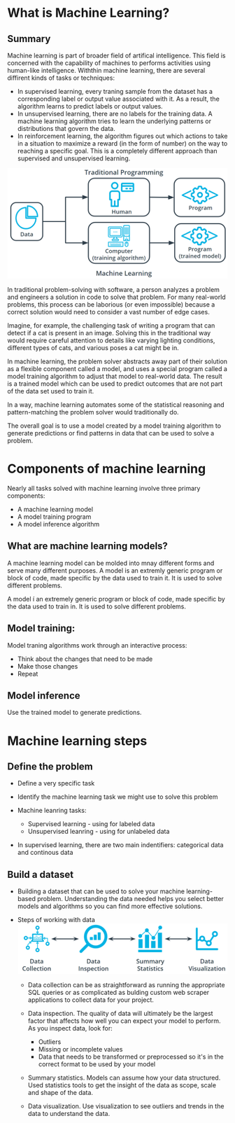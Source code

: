 # What is Machine Learning?

## Summary

Machine learning is part of broader field of artifical intelligence. This field is concerned with the capability of machines to performs activities using human-like intelligence. Withthin machine learning, there are several diffirent kinds of tasks or techniques:

* In supervised learning, every traning sample from the dataset has a corresponding label or output value associated with it. As a result, the algorithm learns to predict labels or output values.
* In unsupervised learning, there are no labels for the training data. A machine learning algorithm tries to learn the underlying patterns or distributions that govern the data.
* In reinforcement learning, the algorithm figures out which actions to take in a situation to maximize a reward (in the form of number) on the way to reaching a specific goal. This is a completely different approach than supervised and unsupervised learning.
  
![Traditional programming vs machine learning](images/tradml.png)

In traditional problem-solving with software, a person analyzes a problem and engineers a solution in code to solve that problem. For many real-world problems, this process can be laborious (or even impossible) because a correct solution would need to consider a vast number of edge cases.

Imagine, for example, the challenging task of writing a program that can detect if a cat is present in an image. Solving this in the traditional way would require careful attention to details like varying lighting conditions, different types of cats, and various poses a cat might be in.

In machine learning, the problem solver abstracts away part of their solution as a flexible component called a model, and uses a special program called a model training algorithm to adjust that model to real-world data. The result is a trained model which can be used to predict outcomes that are not part of the data set used to train it.

In a way, machine learning automates some of the statistical reasoning and pattern-matching the problem solver would traditionally do.

The overall goal is to use a model created by a model training algorithm to generate predictions or find patterns in data that can be used to solve a problem.

# Components of machine learning
Nearly all tasks solved with machine learning involve three primary components:

* A machine learning model
* A model training program
* A model inference algorithm

## What are machine learning models?

A machine learning model can be molded into mnay different forms and serve many different purposes. A model is an extremly generic program or block of code, made specific by the data used to train it. It is used to solve different problems.

A model í an extremely generic program or block of code, made specific by the data used to train in. It is used to solve different problems.

## Model training:

Model traning algorithms work through an interactive process:

* Think about the changes that need to be made
* Make those changes
* Repeat
  
## Model inference

Use the trained model to generate predictions.

# Machine learning steps

## Define the problem

* Define a very specific task
* Identify the machine learning task we might use to solve this problem
* Machine leanring tasks:
  
  * Supervised learning - using for labeled data
  * Unsupervised leanring - using for unlabeled data

* In supervised learning, there are two main indentifiers: categorical data and continous data

## Build a dataset

* Building a dataset that can be used to solve your machine learning-based problem. Understanding the data needed helps you select better models and algorithms so you can find more effective solutions.

* Steps of working with data
  ![Steps of working with data](images/datasteps.png)

    * Data collection can be as straightforward as running the appropriate SQL queries or as complicated as bulding custom web scraper applications to collect data for your project.
    * Data inspection. The quality of data will ultimately be the largest factor that affects how well you can expect your model to perform. As you inspect data, look for:
      * Outliers
      * Missing or incomplete values
      * Data that needs to be transformed or preprocessed so it's in the correct format to be used by your model

    * Summary statistics. Models can assume how your data structured. Used statistics tools to get the insight of the data as scope, scale and shape of the data.

    * Data visualization. Use visualization to see outliers and trends in the data to understand the data.